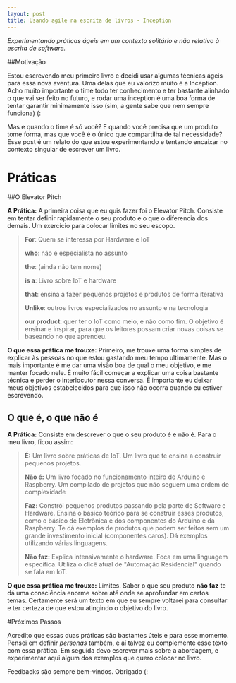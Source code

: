 ```yaml
---
layout: post
title: Usando agile na escrita de livros - Inception
---
```


_Experimentando práticas ágeis em um contexto solitário e não relativo à escrita de software._

##Motivação

Estou escrevendo meu primeiro livro e decidi usar algumas técnicas ágeis para essa nova aventura. Uma delas que eu valorizo muito é a Inception. Acho muito importante o time todo ter conhecimento e ter bastante alinhado o que vai ser feito no futuro, e rodar uma inception é uma boa forma de tentar garantir minimamente isso (sim, a gente sabe que nem sempre funciona) (:


Mas e quando o time é só você? E quando você precisa que um produto tome forma, mas que você é o único que compartilha de tal necessidade? Esse post é um relato do que estou experimentando e tentando encaixar no contexto singular de escrever um livro. 

# Práticas

##O Elevator Pitch


**A Prática:** A primeira coisa que eu quis fazer foi o Elevator Pitch. Consiste em tentar definir rapidamente o seu produto e o que o diferencia dos demais. Um exercício para colocar limites no seu escopo.

>**For**: Quem se interessa por Hardware e IoT
>
>**who**: não é especialista no assunto
>
>**the**: (ainda não tem nome)
>
>**is a**: Livro sobre IoT e hardware
>
>**that**: ensina a fazer pequenos projetos e produtos de forma iterativa
> 
>**Unlike**: outros livros especializados no assunto e na tecnologia
>
>**our product**: quer ter o IoT como meio, e não como fim. O objetivo é ensinar e inspirar, para que os leitores possam criar novas coisas se baseando no que aprendeu. 

**O que essa prática me trouxe:** Primeiro, me trouxe uma forma simples de explicar às pessoas no que estou gastando meu tempo ultimamente. Mas o mais importante é me dar uma visão boa de qual o meu objetivo, e me manter focado nele. É muito fácil começar a explicar uma coisa bastante técnica e perder o interlocutor  nessa conversa. É importante eu deixar meus objetivos estabelecidos para que isso não ocorra quando eu estiver escrevendo. 

## O que é, o que não é

**A Prática:** Consiste em descrever o que o seu produto é e não é. Para o meu livro, ficou assim:

>**É:** Um livro sobre práticas de IoT. Um livro que te ensina a construir pequenos projetos.
>
>**Não é:** Um livro focado no funcionamento inteiro de Arduino e Raspberry. Um compilado de projetos que não seguem uma ordem de complexidade
>
>**Faz:** Constrói pequenos produtos passando pela parte de Software e Hardware. Ensina o básico teórico para se construir esses produtos, como o básico de Eletrônica e dos componentes do Arduino e da Raspberry. Te dá exemplos de produtos que podem ser feitos sem um grande investimento inicial (componentes caros). Dá exemplos utilizando várias linguagens. 
>
>**Não faz:** Explica intensivamente o hardware. Foca em uma linguagem específica. Utiliza o clicê atual de "Automação Residencial" quando se fala em IoT.

**O que essa prática me trouxe:** Limites. Saber o que seu produto **não faz** te dá uma consciência enorme sobre até onde se aprofundar em certos temas. Certamente será um texto em que eu sempre voltarei para consultar e ter certeza de que estou atingindo o objetivo do livro. 

#Próximos Passos

Acredito que essas duas práticas são bastantes úteis e para esse momento. Pensei em definir _personas_ também, e aí talvez eu complemente esse texto com essa prática. Em seguida devo escrever mais sobre a abordagem, e experimentar aqui algum dos exemplos que quero colocar no livro. 

Feedbacks são sempre bem-vindos. Obrigado (: 

<!--## Personas -->

<!--**A Prática:** Essa prática consiste em indentificar o seu público-alvo de forma não genérica. É importante traçar um perfil e nomear esses seus possíveis clientes(no meu caso, leitores) para que se tenha certeza de que se está atingindo cada um deles com a sua funcionalidade(no meu caso, conteúdo). Nesse primeiro momento, defini as seguintes personas:-->
